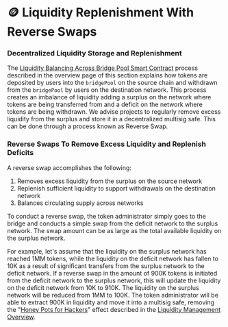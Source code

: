 # 🪙 Liquidity Replenishment With Reverse Swaps

### Decentralized Liquidity Storage and Replenishment

The [Liquidity Balancing Across Bridge Pool Smart Contract](https://docs.ferrumnetwork.io/ferrum-ecosystem/v/infinityswap-and-bridge-architecture-overview/architecture-and-tech-stack/general-architecture-overview/core-components-of-bridging/bridge-pool/liquidity-management/overview#liquidity-balancing-across-bridge-pool-smart-contract) process described in the overview page of this section explains how tokens are deposited by users into the `bridgePool` on the source chain and withdrawn from the `bridgePool` by users on the destination network. This process creates an imbalance of liquidity adding a surplus on the network where tokens are being transferred from and a deficit on the network where tokens are being withdrawn. We advise projects to regularly remove excess liquidity from the surplus and store it in a decentralized multisig safe. This can be done through a process known as Reverse Swap.&#x20;

### Reverse Swaps To Remove Excess Liquidity and Replenish Deficits

A reverse swap accomplishes the following:

1. Removes excess liquidity from the surplus on the source network
2. Replenish sufficient liquidity to support withdrawals on the destination network
3. Balances circulating supply across networks

To conduct a reverse swap, the token administrator simply goes to the bridge and conducts a simple swap from the deficit network to the surplus network. The swap amount can be as large as the total available liquidity on the surplus network.

For example, let's assume that the liquidity on the surplus network has reached 1MM tokens, while the liquidity on the deficit network has fallen to 10K as a result of significant transfers from the surplus network to the deficit network. If a reverse swap in the amount of 900K tokens is initiated from the deficit network to the surplus network, this will update the liquidity on the deficit network from 10K to 910K. The liquidity on the surplus network will be reduced from 1MM to 100K. The token administrator will be able to extract 900K in liquidity and move it into a multisig safe, removing the "[Honey Pots for Hackers](https://docs.ferrumnetwork.io/ferrum-ecosystem/v/infinityswap-and-bridge-architecture-overview/architecture-and-tech-stack/general-architecture-overview/core-components-of-bridging/bridge-pool/liquidity-management/overview#liquidity-balancing-across-bridge-pool-smart-contract)" effect described in the [Liquidity Management Overview](https://docs.ferrumnetwork.io/ferrum-ecosystem/v/infinityswap-and-bridge-architecture-overview/architecture-and-tech-stack/general-architecture-overview/core-components-of-bridging/bridge-pool/liquidity-management/overview).

